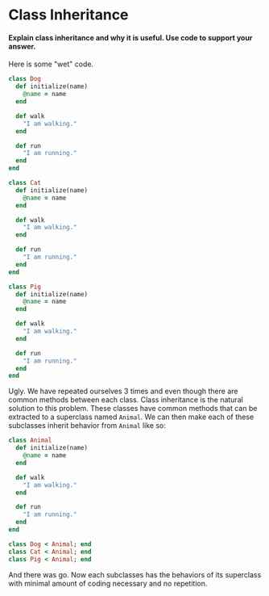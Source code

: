 # Class Inheritance
#### Explain class inheritance and why it is useful. Use code to support your answer.
Here is some "wet" code.
```ruby
class Dog
  def initialize(name)
    @name = name
  end

  def walk
    "I am walking."
  end

  def run
    "I am running."
  end
end

class Cat
  def initialize(name)
    @name = name
  end

  def walk
    "I am walking."
  end

  def run
    "I am running."
  end
end

class Pig
  def initialize(name)
    @name = name
  end

  def walk
    "I am walking."
  end

  def run
    "I am running."
  end
end
```
Ugly. We have repeated ourselves 3 times and even though there are common methods between each class. Class inheritance is the natural solution to this problem. These classes have common methods that can be extracted to a superclass named `Animal`. We can then make each of these subclasses inherit behavior from `Animal` like so:
```ruby
class Animal
  def initialize(name)
    @name = name
  end

  def walk
    "I am walking."
  end

  def run
    "I am running."
  end
end

class Dog < Animal; end
class Cat < Animal; end
class Pig < Animal; end

```
And there was go. Now each subclasses has the behaviors of its superclass with minimal amount of coding necessary and no repetition.